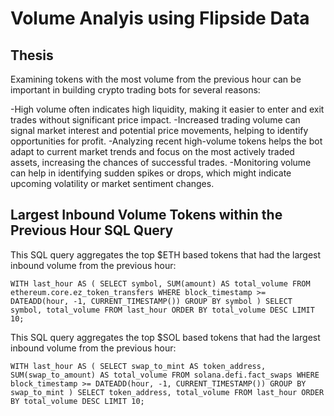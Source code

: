# Volume Analyis using Flipside Data

## Thesis


Examining tokens with the most volume from the previous hour can be important in building crypto trading bots for several reasons:

-High volume often indicates high liquidity, making it easier to enter and exit trades without significant price impact.
-Increased trading volume can signal market interest and potential price movements, helping to identify opportunities for profit.
-Analyzing recent high-volume tokens helps the bot adapt to current market trends and focus on the most actively traded assets, increasing the chances of successful trades.
-Monitoring volume can help in identifying sudden spikes or drops, which might indicate upcoming volatility or market sentiment changes.

## Largest Inbound Volume Tokens within the Previous Hour SQL Query

This SQL query aggregates the top $ETH based tokens that had the largest inbound volume from the previous hour:

`WITH last_hour AS (
    SELECT
        symbol,
        SUM(amount) AS total_volume
    FROM
        ethereum.core.ez_token_transfers
    WHERE
        block_timestamp >= DATEADD(hour, -1, CURRENT_TIMESTAMP())
    GROUP BY
        symbol
)
SELECT
    symbol,
    total_volume
FROM
    last_hour
ORDER BY
    total_volume DESC
LIMIT 10;`

This SQL query aggregates the top $SOL based tokens that had the largest inbound volume from the previous hour:

`WITH last_hour AS (
    SELECT
        swap_to_mint AS token_address,
        SUM(swap_to_amount) AS total_volume
    FROM
        solana.defi.fact_swaps
    WHERE
        block_timestamp >= DATEADD(hour, -1, CURRENT_TIMESTAMP())
    GROUP BY
        swap_to_mint
)
SELECT
    token_address,
    total_volume
FROM
    last_hour
ORDER BY
    total_volume DESC
LIMIT 10;`
